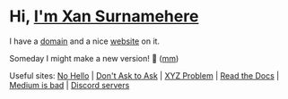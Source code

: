 <a name="top"></a>
# Hi, <a href="https://xan.lol" target="_blank">I'm Xan Surnamehere</a>

I have a [domain](https://xan.lol) and a nice [website](https://github.com/devxan/site) on it. 

Someday I might make a new version! 🤔 ([mm](https://github.com/fazlabz-dev/openlink))

Useful sites: [No Hello](https://nohello.net) | [Don't Ask to Ask](https://dontasktoask.com) | [XYZ Problem](https://xyproblem.info/) | [Read the Docs](https://readthedocs.vercel.app) | [Medium is bad](https://nomedium.dev/) | [Discord servers](https://servers.xan.lol/)
